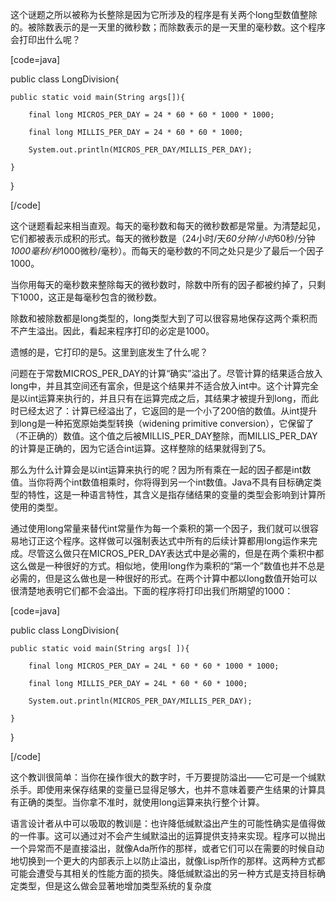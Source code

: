 这个谜题之所以被称为长整除是因为它所涉及的程序是有关两个long型数值整除的。被除数表示的是一天里的微秒数；而除数表示的是一天里的毫秒数。这个程序会打印出什么呢？ 
[code=java]
public class LongDivision{
	public static void main(String args[]){
		final long MICROS_PER_DAY = 24 * 60 * 60 * 1000 * 1000;
		final long MILLIS_PER_DAY = 24 * 60 * 60 * 1000;
		System.out.println(MICROS_PER_DAY/MILLIS_PER_DAY);
	}
}
[/code]
这个谜题看起来相当直观。每天的毫秒数和每天的微秒数都是常量。为清楚起见，它们都被表示成积的形式。每天的微秒数是（24小时/天*60分钟/小时*60秒/分钟*1000毫秒/秒*1000微秒/毫秒）。而每天的毫秒数的不同之处只是少了最后一个因子1000。 
当你用每天的毫秒数来整除每天的微秒数时，除数中所有的因子都被约掉了，只剩下1000，这正是每毫秒包含的微秒数。 
除数和被除数都是long类型的，long类型大到了可以很容易地保存这两个乘积而不产生溢出。因此，看起来程序打印的必定是1000。 
遗憾的是，它打印的是5。这里到底发生了什么呢？ 
问题在于常数MICROS_PER_DAY的计算“确实”溢出了。尽管计算的结果适合放入long中，并且其空间还有富余，但是这个结果并不适合放入int中。这个计算完全是以int运算来执行的，并且只有在运算完成之后，其结果才被提升到long，而此时已经太迟了：计算已经溢出了，它返回的是一个小了200倍的数值。从int提升到long是一种拓宽原始类型转换（widening primitive conversion），它保留了（不正确的）数值。这个值之后被MILLIS_PER_DAY整除，而MILLIS_PER_DAY的计算是正确的，因为它适合int运算。这样整除的结果就得到了5。 
那么为什么计算会是以int运算来执行的呢？因为所有乘在一起的因子都是int数值。当你将两个int数值相乘时，你将得到另一个int数值。Java不具有目标确定类型的特性，这是一种语言特性，其含义是指存储结果的变量的类型会影响到计算所使用的类型。 
通过使用long常量来替代int常量作为每一个乘积的第一个因子，我们就可以很容易地订正这个程序。这样做可以强制表达式中所有的后续计算都用long运作来完成。尽管这么做只在MICROS_PER_DAY表达式中是必需的，但是在两个乘积中都这么做是一种很好的方式。相似地，使用long作为乘积的“第一个”数值也并不总是必需的，但是这么做也是一种很好的形式。在两个计算中都以long数值开始可以很清楚地表明它们都不会溢出。下面的程序将打印出我们所期望的1000： 
[code=java]
public class LongDivision{
	public static void main(String args[ ]){
		final long MICROS_PER_DAY = 24L * 60 * 60 * 1000 * 1000;
		final long MILLIS_PER_DAY = 24L * 60 * 60 * 1000;
		System.out.println(MICROS_PER_DAY/MILLIS_PER_DAY);
	}
}
[/code]
这个教训很简单：当你在操作很大的数字时，千万要提防溢出——它可是一个缄默杀手。即使用来保存结果的变量已显得足够大，也并不意味着要产生结果的计算具有正确的类型。当你拿不准时，就使用long运算来执行整个计算。 
语言设计者从中可以吸取的教训是：也许降低缄默溢出产生的可能性确实是值得做的一件事。这可以通过对不会产生缄默溢出的运算提供支持来实现。程序可以抛出一个异常而不是直接溢出，就像Ada所作的那样，或者它们可以在需要的时候自动地切换到一个更大的内部表示上以防止溢出，就像Lisp所作的那样。这两种方式都可能会遭受与其相关的性能方面的损失。降低缄默溢出的另一种方式是支持目标确定类型，但是这么做会显著地增加类型系统的复杂度